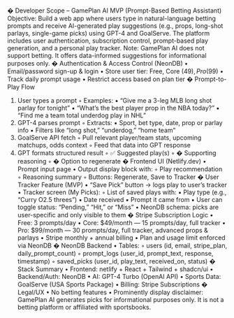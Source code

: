 � Developer Scope – GamePlan AI MVP (Prompt-Based
Betting Assistant)
Objective:
Build a web app where users type in natural-language betting prompts and receive AI-generated
play suggestions (e.g., props, long-shot parlays, single-game picks) using GPT-4 and GoalServe.
The platform includes user authentication, subscription control, prompt-based play
generation, and a personal play tracker.
Note: GamePlan AI does not support betting. It offers data-informed suggestions for
informational purposes only.
� Authentication & Access Control (NeonDB)
• Email/password sign-up & login
• Store user tier: Free, Core ($49), Pro ($99)
• Track daily prompt usage
• Restrict access based on plan tier
� Prompt-to-Play Flow
1. User types a prompt
◦ Examples:
▪ “Give me a 3-leg MLB long shot parlay for tonight”
▪ “What’s the best player prop in the NBA today?”
▪ “Find me a team total underdog play in NHL”
2. GPT-4 parses prompt
◦ Extracts:
▪ Sport, bet type, date, prop or parlay info
▪ Filters like “long shot,” “underdog,” “home team”
3. GoalServe API fetch
◦ Pull relevant player/team stats, upcoming matchups, odds context
◦ Feed that data into GPT response
4. GPT formats structured result
◦ ✅ Suggested play(s)
◦ � Supporting reasoning
◦ � Option to regenerate
� Frontend UI (Netlify.dev)
• Prompt input page
• Output display block with:
◦ Play recommendation
◦ Reasoning summary
◦ Buttons: Regenerate, Save to Tracker
� User Tracker Feature (MVP)
• “Save Pick” button → logs play to user’s tracker
• Tracker screen (My Picks):
◦ List of saved plays with:
▪ Play type (e.g., “Curry O2.5 threes”)
▪ Date received
▪ Prompt it came from
▪ User can toggle status: “Pending,” “Hit,” or “Miss”
• NeonDB schema: picks are user-specific and only visible to them
� Stripe Subscription Logic
• Free: 3 prompts/day
• Core: $49/month — 15 prompts/day, full tracker
• Pro: $99/month — 30 prompts/day, full tracker, advanced props & parlays
• Stripe monthly + annual billing
• Plan and usage limit enforced via NeonDB
� NeonDB Backend
• Tables:
◦ users (id, email, stripe_plan, daily_prompt_count)
◦ prompt_logs (user_id, prompt_text, response, timestamp)
◦ saved_picks (user_id, play_text, received_on, status)
� Stack Summary
• Frontend: netlify + React + Tailwind + shadcn/ui
• Backend/Auth: NeonDB
• AI: GPT-4 Turbo (OpenAI API)
• Sports Data: GoalServe (USA Sports Package)
• Billing: Stripe Subscriptions
� Legal/UX
• No betting features
• Prominently display disclaimer:
GamePlan AI generates picks for informational purposes only. It is not a betting platform
or affiliated with sportsbooks.